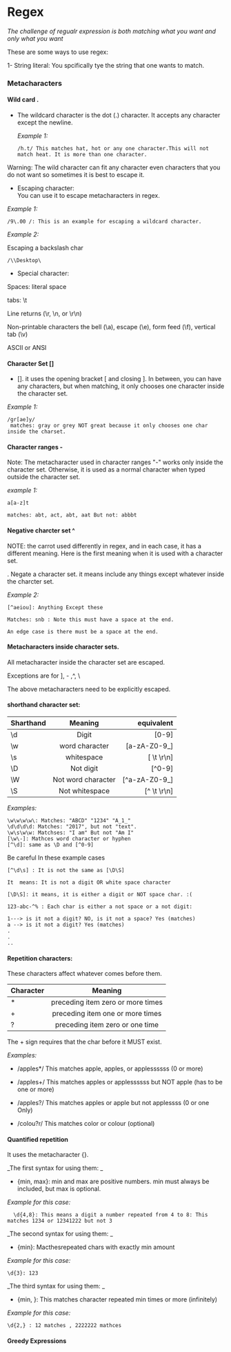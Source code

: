 # Regex
_The challenge of regualr expression is both matching what you want and only what you want_ 

These are some ways to use regex: 


1- String literal: You spcifically tye the string that one wants to match.

### Metacharacters

#### Wild card .

- The wildcard character is the dot (.) character. It accepts any character except the newline. 
 
  _Example 1:_
  ```
  /h.t/ This matches hat, hot or any one character.This will not match heat. It is more than one character. 
  
  ```
Warning: The wild character can fit any character even characters that you do not want so sometimes it is best to escape it. 



- Escaping character: \
You can use it to escape metacharacters in regex. 

_Example 1:_

```
/9\.00 /: This is an example for escaping a wildcard character. 
```

_Example 2:_

Escaping a backslash char

```
/\\Desktop\

```
- Special character: 

 Spaces: literal space

 tabs: \t 
 
 Line returns (\r, \n, or \r\n)
 
 Non-printable characters
 the bell (\a), escape (\e), form feed (\f), vertical tab (\v)

ASCII or ANSI



#### Character Set []

 - []. it uses the opening bracket [  and closing ]. In between, you can have any characters, but when matching, it only chooses one character inside the character set. 
 
 _Example 1:_
 
 ```
 /gr[ae]y/
  matches: gray or grey NOT great because it only chooses one char inside the charset.  
 ```

#### Character ranges -

Note: The metacharacter used in character ranges "-" works only inside the character set. Otherwise, it is used as a normal character when typed outside the character set.  

_example 1:_

```
a[a-z]t

matches: abt, act, abt, aat But not: abbbt
```

#### Negative charcter set ^




NOTE: the carrot used differently in regex, and in each case, it has a  different meaning. Here is the first meaning when it is used with a character set. 


. Negate a character set. it means include any things except whatever inside the charcter set. 


_Example 2:_

```
[^aeiou]: Anything Except these 

Matches: snb : Note this must have a space at the end. 

An edge case is there must be a space at the end. 
```


#### Metacharacters inside character sets.

All metacharacter inside the character set are escaped. 

Exceptions are for ], - ,^, \

The above metacharacters need to be explicitly escaped. 


#### shorthand character set: 


| Sharthand        | Meaning           | equivalent  |
| ------------- |:-------------:| -----:|
| \d     | Digit | [0-9]
| \w     | word character      |   [a-zA-Z0-9_] |
| \s | whitespace     |    [ \t \r\n] |
| \D | Not digit     |    [^0-9] |
| \W | Not word character     |    [^a-zA-Z0-9_] |
| \S | Not whitespace     |    [^ \t \r\n] |



_Examples:_
```
\w\w\w\w\: Matches: "ABCD" "1234" "A_1_"
\d\d\d\d: Matches: "2017", but not "text".
\w\s\w\w: Matchses: "I am" But not "Am I" 
[\w\-]: Mathces word character or hyphen
[^\d]: same as \D and [^0-9]
```

Be careful In these example cases

```
[^\d\s] : It is not the same as [\D\S]

It  means: It is not a digit OR white space character

[\D\S]: it means, it is either a digit or NOT space char. :(

123-abc-^% : Each char is either a not space or a not digit: 

1---> is it not a digit? NO, is it not a space? Yes (matches)
a --> is it not a digit? Yes (matches)
.
.
..
```


#### Repetition characters: 

These characters affect whatever comes before them.

| Character        | Meaning    |     
| ------------- |:-------------:|
| *             | preceding item zero or more times
| +             | preceding item one or more times
| ?             | preceding item zero or one time

The + sign requires that the char before it MUST exist. 

_Examples:_

- /apples*/ This matches  apple, apples, or applessssss  (0 or more)

- /apples+/ This matches apples or applessssss but NOT apple (has to be one or more)

- /apples?/ This matches apples or apple but not applessss (0 or one Only)

- /colou?r/ This matches color or colour (optional)


#### Quantified repetition

It uses the metacharacter {}. 

_The first syntax for using them: _

- {min, max}: min and max are positive numbers. min must always be included, but max is optional. 

 _Example for this case:_
```
  \d{4,8}: This means a digit a number repeated from 4 to 8: This matches 1234 or 12341222 but not 3  
```


_The second syntax for using them: _

- {min}: Macthesrepeated chars with exactly min amount

 _Example for this case:_
 ```
 \d{3}: 123 
 ```
 
 
_The third syntax for using them: _


- {min, }: This matches character repeated min times or more (infinitely)

 _Example for this case:_

```
\d{2,} : 12 matches , 2222222 mathces 
```



#### Greedy Expressions
